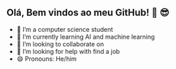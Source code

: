 ## Olá, Bem vindos ao meu GitHub! 👋 😎


- 🔭 I’m a computer science student
- 🌱 I’m currently learning AI and machine learning
- 👯 I’m looking to collaborate on 
- 🤔 I’m looking for help with find a job
- 😄 Pronouns: He/him

